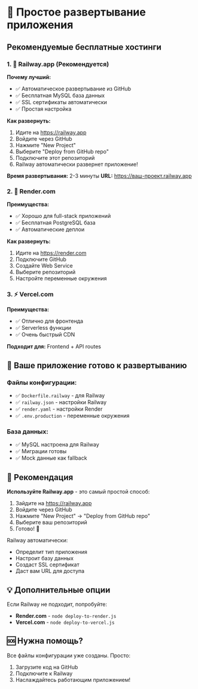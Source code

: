 # 🚀 Простое развертывание приложения

## Рекомендуемые бесплатные хостинги

### 1. 🚂 Railway.app (Рекомендуется)
**Почему лучший:**
- ✅ Автоматическое развертывание из GitHub
- ✅ Бесплатная MySQL база данных
- ✅ SSL сертификаты автоматически
- ✅ Простая настройка

**Как развернуть:**
1. Идите на https://railway.app
2. Войдите через GitHub
3. Нажмите "New Project"
4. Выберите "Deploy from GitHub repo"
5. Подключите этот репозиторий
6. Railway автоматически развернет приложение!

**Время развертывания:** 2-3 минуты
**URL:** https://ваш-проект.railway.app

### 2. 🎨 Render.com
**Преимущества:**
- ✅ Хорошо для full-stack приложений
- ✅ Бесплатная PostgreSQL база
- ✅ Автоматические деплои

**Как развернуть:**
1. Идите на https://render.com
2. Подключите GitHub
3. Создайте Web Service
4. Выберите репозиторий
5. Настройте переменные окружения

### 3. ⚡ Vercel.com
**Преимущества:**
- ✅ Отлично для фронтенда
- ✅ Serverless функции
- ✅ Очень быстрый CDN

**Подходит для:** Frontend + API routes

## 🔧 Ваше приложение готово к развертыванию

### Файлы конфигурации:
- ✅ `Dockerfile.railway` - для Railway
- ✅ `railway.json` - настройки Railway
- ✅ `render.yaml` - настройки Render
- ✅ `.env.production` - переменные окружения

### База данных:
- ✅ MySQL настроена для Railway
- ✅ Миграции готовы
- ✅ Mock данные как fallback

## 🎯 Рекомендация

**Используйте Railway.app** - это самый простой способ:

1. Зайдите на https://railway.app
2. Войдите через GitHub
3. Нажмите "New Project" → "Deploy from GitHub repo"
4. Выберите ваш репозиторий
5. Готово! 🎉

Railway автоматически:
- Определит тип приложения
- Настроит базу данных
- Создаст SSL сертификат
- Даст вам URL для доступа

## 💡 Дополнительные опции

Если Railway не подходит, попробуйте:
- **Render.com** - `node deploy-to-render.js`
- **Vercel.com** - `node deploy-to-vercel.js`

## 🆘 Нужна помощь?

Все файлы конфигурации уже созданы. Просто:
1. Загрузите код на GitHub
2. Подключите к Railway
3. Наслаждайтесь работающим приложением!